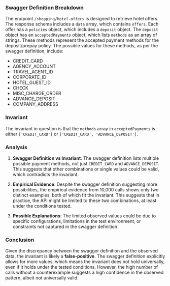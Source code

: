 ### Swagger Definition Breakdown

The endpoint `/shopping/hotel-offers` is designed to retrieve hotel offers. The response schema includes a `data` array, which contains `offers`. Each offer has a `policies` object, which includes a `deposit` object. The `deposit` object has an `acceptedPayments` object, which lists `methods` as an array of strings. These methods represent the accepted payment methods for the deposit/prepay policy. The possible values for these methods, as per the swagger definition, include:
- CREDIT_CARD
- AGENCY_ACCOUNT
- TRAVEL_AGENT_ID
- CORPORATE_ID
- HOTEL_GUEST_ID
- CHECK
- MISC_CHARGE_ORDER
- ADVANCE_DEPOSIT
- COMPANY_ADDRESS

### Invariant

The invariant in question is that the `methods` array in `acceptedPayments` is either `['CREDIT_CARD']` or `['CREDIT_CARD', 'ADVANCE_DEPOSIT']`.

### Analysis

1. **Swagger Definition vs Invariant**: The swagger definition lists multiple possible payment methods, not just `CREDIT_CARD` and `ADVANCE_DEPOSIT`. This suggests that other combinations or single values could be valid, which contradicts the invariant.

2. **Empirical Evidence**: Despite the swagger definition suggesting more possibilities, the empirical evidence from 10,000 calls shows only two distinct examples, both of which fit the invariant. This suggests that in practice, the API might be limited to these two combinations, at least under the conditions tested.

3. **Possible Explanations**: The limited observed values could be due to specific configurations, limitations in the test environment, or constraints not captured in the swagger definition.

### Conclusion

Given the discrepancy between the swagger definition and the observed data, the invariant is likely a **false-positive**. The swagger definition explicitly allows for more values, which means the invariant does not hold universally, even if it holds under the tested conditions. However, the high number of calls without a counterexample suggests a high confidence in the observed pattern, albeit not universally valid.
